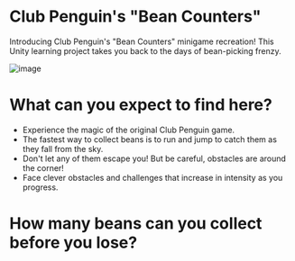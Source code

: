 # Club Penguin's "Bean Counters" 


Introducing Club Penguin's "Bean Counters" minigame recreation! This Unity learning project takes you back to the days of bean-picking frenzy.

![image](https://github.com/Gaby030300/BeanCounters/assets/44000056/627e39e8-da23-46de-9b20-5bcf9ea3a8c3)

# What can you expect to find here?
- Experience the magic of the original Club Penguin game.
- The fastest way to collect beans is to run and jump to catch them as they fall from the sky.
- Don't let any of them escape you! But be careful, obstacles are around the corner!
- Face clever obstacles and challenges that increase in intensity as you progress.
# How many beans can you collect before you lose?
